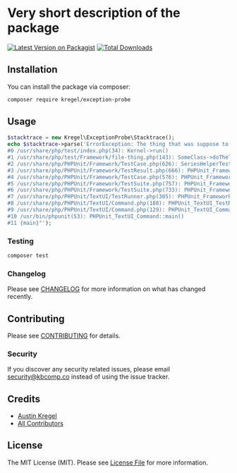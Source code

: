 # Very short description of the package

[![Latest Version on Packagist](https://img.shields.io/packagist/v/kregel/php-exception-probe.svg?style=flat-square)](https://packagist.org/packages/kregel/php-exception-probe)
[![Total Downloads](https://img.shields.io/packagist/dt/kregel/php-exception-probe.svg?style=flat-square)](https://packagist.org/packages/kregel/php-exception-probe)

## Installation

You can install the package via composer:

```bash
composer require kregel/exception-probe
```

## Usage

``` php
$stacktrace = new Kregel\ExceptionProbe\Stacktrace();
echo $stacktrace->parse('ErrorException: The thing that was suppose to do stuff broke
#0 /usr/share/php/test/index.php(34): Kernel->run()
#1 /usr/share/php/test/Framework/file-thing.php(143): SomeClass->doTheThing()
#2 /usr/share/php/PHPUnit/Framework/TestCase.php(626): SeriesHelperTest->setUp()
#3 /usr/share/php/PHPUnit/Framework/TestResult.php(666): PHPUnit_Framework_TestCase->runBare()
#4 /usr/share/php/PHPUnit/Framework/TestCase.php(576): PHPUnit_Framework_TestResult->run(Object(SeriesHelperTest))
#5 /usr/share/php/PHPUnit/Framework/TestSuite.php(757): PHPUnit_Framework_TestCase->run(Object(PHPUnit_Framework_TestResult))
#6 /usr/share/php/PHPUnit/Framework/TestSuite.php(733): PHPUnit_Framework_TestSuite->runTest(Object(SeriesHelperTest), Object(PHPUnit_Framework_TestResult))
#7 /usr/share/php/PHPUnit/TextUI/TestRunner.php(305): PHPUnit_Framework_TestSuite->run(Object(PHPUnit_Framework_TestResult), false, Array, Array, false)
#8 /usr/share/php/PHPUnit/TextUI/Command.php(188): PHPUnit_TextUI_TestRunner->doRun(Object(PHPUnit_Framework_TestSuite), Array)
#9 /usr/share/php/PHPUnit/TextUI/Command.php(129): PHPUnit_TextUI_Command->run(Array, true)
#10 /usr/bin/phpunit(53): PHPUnit_TextUI_Command::main()
#11 {main}"');
```

### Testing

``` bash
composer test
```

### Changelog

Please see [CHANGELOG](CHANGELOG.md) for more information on what has changed recently.

## Contributing

Please see [CONTRIBUTING](CONTRIBUTING.md) for details.

### Security

If you discover any security related issues, please email security@kbcomp.co instead of using the issue tracker.

## Credits

- [Austin Kregel](https://github.com/:author_username)
- [All Contributors](../../contributors)

## License

The MIT License (MIT). Please see [License File](LICENSE.md) for more information.
